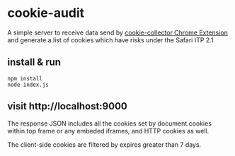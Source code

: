 # cookie-audit

A simple server to receive data send by [cookie-collector Chrome Extension](https://github.com/chaoyangnz/cookie-collector) and generate a list of cookies which have risks under the Safari ITP 2.1

## install & run

```
npm install
node index.js
```

## visit http://localhost:9000

The response JSON includes all the cookies set by document.cookies within top frame or any embeded iframes, and HTTP cookies as well.

The client-side cookies are filtered by expires greater than 7 days.
